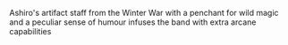 Ashiro's artifact staff from the Winter War
with a penchant for wild magic and a peculiar sense of humour
infuses the band with extra arcane capabilities